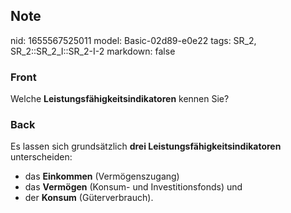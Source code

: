 ## Note
nid: 1655567525011
model: Basic-02d89-e0e22
tags: SR_2, SR_2::SR_2_I::SR_2-I-2
markdown: false

### Front
Welche <b>Leistungsfähigkeitsindikatoren</b> kennen Sie?

### Back
Es lassen sich grundsätzlich <b>drei
Leistungsfähigkeitsindikatoren</b> unterscheiden:
<ul>
  <li>das <b>Einkommen</b> (Vermögenszugang)
  <li>das <b>Vermögen</b> (Konsum- und Investitionsfonds) und
  <li>der <b>Konsum</b> (Güterverbrauch).
</ul>
